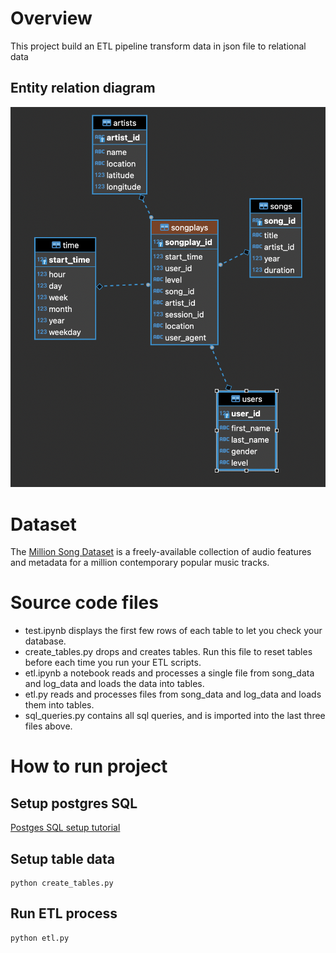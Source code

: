 # Overview

This project build an ETL pipeline transform data in json file to relational data 

## Entity relation diagram
![image info](./mermaid/ER_diagram.png)

# Dataset
The [Million Song Dataset](http://millionsongdataset.com/) is a freely-available collection of audio features and metadata for a million contemporary popular music tracks.

# Source code files
- test.ipynb displays the first few rows of each table to let you check your database.
- create_tables.py drops and creates tables. Run this file to reset tables before each time you run your ETL scripts.
- etl.ipynb a notebook reads and processes a single file from song_data and log_data and loads the data into tables. 
- etl.py reads and processes files from song_data and log_data and loads them into tables.
- sql_queries.py contains all sql queries, and is imported into the last three files above.

# How to run project

## Setup postgres SQL
[Postges SQL setup tutorial](https://www.tutorialspoint.com/postgresql/postgresql_environment.htm)

## Setup table data
```
python create_tables.py
```

## Run ETL process
```
python etl.py
```

